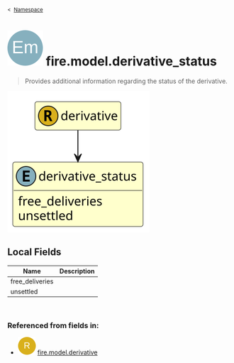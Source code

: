 <sub>&lt;&nbsp; [Namespace](index.md)</sub>
# <img src='images/enumType-lg.svg'/> fire.model.derivative_status
>  
>Provides additional information regarding the status of the derivative.
> 
<img src='images/fire.model.derivative_status.svg'/>


## Local Fields


| Name        | Description |
| ----------- | ----------- |
| free_deliveries |   |
| unsettled |   |

<br/>

### Referenced from fields in:
- <img src='images/recordType.svg'/> [fire.model.derivative](UDT-fire.model.derivative.md)
